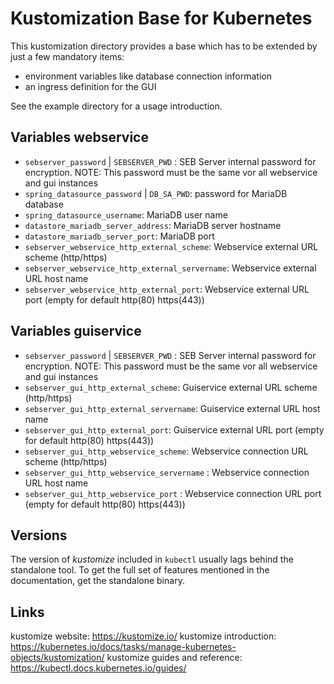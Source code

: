 Kustomization Base for Kubernetes
=================================

This kustomization directory provides a base which has to be extended by just a few
mandatory items:

 - environment variables like database connection information
 - an ingress definition for the GUI

 See the example directory for a usage introduction.

Variables webservice
--------------------

 - `sebserver_password` | `SEBSERVER_PWD` : SEB Server internal password for encryption. NOTE: This password must be the same vor all webservice and gui instances
 - `spring_datasource_password` | `DB_SA_PWD`: password for MariaDB database
 - `spring_datasource_username`: MariaDB user name
 - `datastore_mariadb_server_address`: MariaDB server hostname
 - `datastore_mariadb_server_port`: MariaDB port
 - `sebserver_webservice_http_external_scheme`: Webservice external URL scheme (http/https)
 - `sebserver_webservice_http_external_servername`: Webservice external URL host name
 - `sebserver_webservice_http_external_port`: Webservice external URL port (empty for default http(80) https(443))
 
 
 Variables guiservice
---------------------

 - `sebserver_password` | `SEBSERVER_PWD` : SEB Server internal password for encryption. NOTE: This password must be the same vor all webservice and gui instances
 - `sebserver_gui_http_external_scheme`: Guiservice external URL scheme (http/https)
 - `sebserver_gui_http_external_servername`: Guiservice external URL host name
 - `sebserver_gui_http_external_port`: Guiservice external URL port (empty for default http(80) https(443))
 - `sebserver_gui_http_webservice_scheme`: Webservice connection URL scheme (http/https)
 - `sebserver_gui_http_webservice_servername` : Webservice connection URL host name
 - `sebserver_gui_http_webservice_port` : Webservice connection URL port (empty for default http(80) https(443))


Versions
--------

The version of *kustomize* included in `kubectl` usually lags behind the standalone tool.
To get the full set of features mentioned in the documentation, get the standalone binary.

Links
-----

kustomize website: https://kustomize.io/
kustomize introduction: https://kubernetes.io/docs/tasks/manage-kubernetes-objects/kustomization/
kustomize guides and reference: https://kubectl.docs.kubernetes.io/guides/
